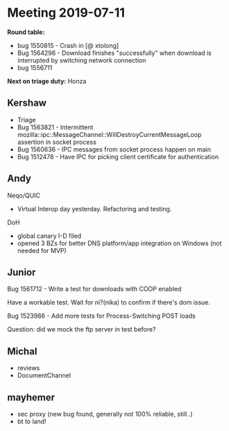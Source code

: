 # Meeting 2019-07-11
**Round table:**
* bug 1550815 - Crash in [@ xtolong]
* Bug 1564296 - Download finishes "successfully" when download is interrupted by switching network connection
* bug 1556711


**Next on triage duty:** Honza

## Kershaw

- Triage
- Bug 1563821 - Intermittent mozilla::ipc::MessageChannel::WillDestroyCurrentMessageLoop assertion in socket process
 - Bug 1560636 - IPC messages from socket process happen on main
 - Bug 1512478 - Have IPC for picking client certificate for authentication

## Andy

Neqo/QUIC

* Virtual Interop day yesterday. Refactoring and testing.

DoH

* global canary I-D filed
* opened 3 BZs for better DNS platform/app integration on Windows (not needed for MVP)

## Junior

Bug 1561712 - Write a test for downloads with COOP enabled

Have a workable test. Wait for ni?(nika) to confirm if there's dom issue.

Bug 1523986 - Add more tests for Process-Switching POST loads

Question: did we mock the ftp server in test before?

## Michal

- reviews
- DocumentChannel

## mayhemer

* sec proxy (new bug found, generally not 100% reliable, still..)
* bt to land!
